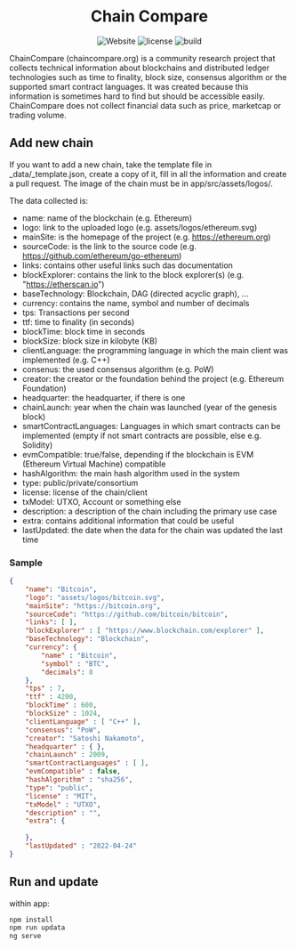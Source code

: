 <h1 align="center">
  Chain Compare
</h1>

<p align="center">
  <a style="text-decoration:none" href="https://chaincompare.org" target="_blank">
    <img src="https://img.shields.io/badge/Website-chaincompare.org-blue" alt="Website" />
  </a>
  <a style="text-decoration:none" href="https://github.com/arminreiter/chaincompare/blob/main/LICENSE">
    <img src="https://img.shields.io/github/license/arminreiter/chaincompare" alt="license" />
  </a>
  <a style="text-decoration:none" href="https://github.com/arminreiter/chaincompare/actions/workflows/build.yml" target="_blank">
    <img src="https://github.com/arminreiter/chaincompare/actions/workflows/build.yml/badge.svg" alt="build" />
  </a>
</p>

ChainCompare (chaincompare.org) is a community research project that collects technical information about blockchains and distributed ledger technologies such as time to finality,
block size, consensus algorithm or the supported smart contract languages. It was created because this
information is sometimes hard to find but should be accessible easily.  
ChainCompare does not collect financial data such as price, marketcap or trading volume.

## Add new chain

If you want to add a new chain, take the template file in _data/_template.json, create a copy of it, fill
in all the information and create a pull request. The image of the chain must be in app/src/assets/logos/.  

The data collected is:

- name: name of the blockchain (e.g. Ethereum)
- logo: link to the uploaded logo (e.g. assets/logos/ethereum.svg)
- mainSite: is the homepage of the project (e.g. https://ethereum.org)
- sourceCode: is the link to the source code (e.g. https://github.com/ethereum/go-ethereum)
- links: contains other useful links such das documentation
- blockExplorer: contains the link to the block explorer(s) (e.g. "https://etherscan.io")
- baseTechnology: Blockchain, DAG (directed acyclic graph), ...
- currency: contains the name, symbol and number of decimals
- tps: Transactions per second
- ttf: time to finality (in seconds)
- blockTime: block time in seconds
- blockSize: block size in kilobyte (KB)
- clientLanguage: the programming language in which the main client was implemented (e.g. C++)
- consenus: the used consensus algorithm (e.g. PoW)
- creator: the creator or the foundation behind the project (e.g. Ethereum Foundation)
- headquarter: the headquarter, if there is one
- chainLaunch: year when the chain was launched (year of the genesis block)
- smartContractLanguages: Languages in which smart contracts can be implemented (empty if not smart contracts are possible, else e.g. Solidity)
- evmCompatible: true/false, depending if the blockchain is EVM (Ethereum Virtual Machine) compatible
- hashAlgorithm: the main hash algorithm used in the system
- type: public/private/consortium
- license: license of the chain/client
- txModel: UTXO, Account or something else
- description: a description of the chain including the primary use case
- extra: contains additional information that could be useful
- lastUpdated: the date when the data for the chain was updated the last time

### Sample

```json
{
    "name": "Bitcoin",
    "logo": "assets/logos/bitcoin.svg",
    "mainSite": "https://bitcoin.org",
    "sourceCode": "https://github.com/bitcoin/bitcoin",
    "links": [ ],
    "blockExplorer" : [ "https://www.blockchain.com/explorer" ],
    "baseTechnology": "Blockchain",
    "currency": {
        "name" : "Bitcoin",
        "symbol" : "BTC",
        "decimals": 8
    },
    "tps" : 7, 
    "ttf" : 4200, 
    "blockTime" : 600, 
    "blockSize" : 1024,
    "clientLanguage" : [ "C++" ],
    "consensus": "PoW",
    "creator": "Satoshi Nakamoto",
    "headquarter" : { },
    "chainLaunch" : 2009,
    "smartContractLanguages" : [ ],
    "evmCompatible" : false,
    "hashAlgorithm" : "sha256",
    "type": "public",
    "license" : "MIT",
    "txModel" : "UTXO",
    "description" : "",
    "extra": {
        
    },
    "lastUpdated" : "2022-04-24"
}
```

## Run and update

within app:

```bash
npm install
npm run updata
ng serve
```
